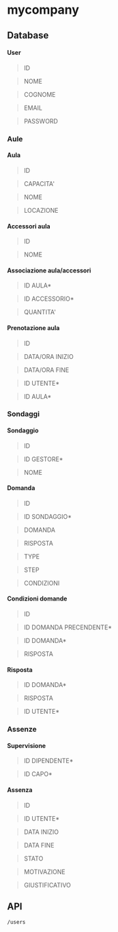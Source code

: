 # mycompany

## Database

#### User
> ID

> NOME

> COGNOME

> EMAIL

> PASSWORD

### Aule

#### Aula

> ID

> CAPACITA'

> NOME

> LOCAZIONE

#### Accessori aula

> ID

> NOME

#### Associazione aula/accessori

> ID AULA*

> ID ACCESSORIO*

> QUANTITA'

#### Prenotazione aula

> ID

> DATA/ORA INIZIO

> DATA/ORA FINE

> ID UTENTE*

> ID AULA*

### Sondaggi

#### Sondaggio

> ID

> ID GESTORE*

> NOME

#### Domanda

> ID

> ID SONDAGGIO*

> DOMANDA

> RISPOSTA

> TYPE

> STEP

> CONDIZIONI

#### Condizioni domande

> ID

> ID DOMANDA PRECENDENTE*

> ID DOMANDA*

> RISPOSTA

#### Risposta

> ID DOMANDA*

> RISPOSTA

> ID UTENTE*

### Assenze

#### Supervisione

> ID DIPENDENTE*

> ID CAPO*

#### Assenza

> ID

> ID UTENTE*

> DATA INIZIO

> DATA FINE

> STATO

> MOTIVAZIONE

> GIUSTIFICATIVO

## API
    /users



<!--stackedit_data:
eyJoaXN0b3J5IjpbMTA5MTcxNDg0NCwxMTUxOTEwMDQ1LC0yND
g0NjgyMTMsMjcwNjI2NjY4LC0xMzI4NTMwMjQ3LDY3MDE0MTk1
MywtOTk1ODI4NTU3LC01ODMwNjIyMDgsLTg2NjU4NDc2Nyw5Nj
IzOTE4NDMsMTM3MzI4NzcyOSwxMTM1NzA3ODI3LC0xNjI5ODUw
NTY3LDgwNjg1MzE3NF19
-->